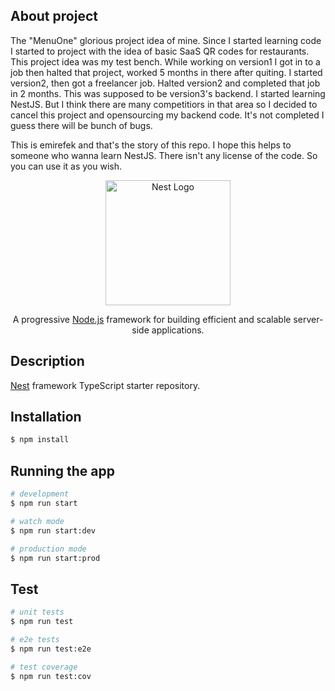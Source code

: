 ## About project

The "MenuOne" glorious project idea of mine. Since I started learning code I started to project with the idea of basic SaaS QR codes for restaurants. This project idea was my test bench. While working on version1 I got in to a job then halted that project, worked 5 months in there after quiting. I started version2, then got a freelancer job. Halted version2 and completed that job in 2 months. This was supposed to be version3's backend. I started learning NestJS. But I think there are many competitiors in that area so I decided to cancel this project and opensourcing my backend code. It's not completed I guess there will be bunch of bugs.

This is emirefek and that's the story of this repo. I hope this helps to someone who wanna learn NestJS. There isn't any license of the code. So you can use it as you wish.

<p align="center">
  <a href="http://nestjs.com/" target="blank"><img src="https://nestjs.com/img/logo-small.svg" width="200" alt="Nest Logo" /></a>
</p>

[circleci-image]: https://img.shields.io/circleci/build/github/nestjs/nest/master?token=abc123def456
[circleci-url]: https://circleci.com/gh/nestjs/nest

<p align="center">A progressive <a href="http://nodejs.org" target="_blank">Node.js</a> framework for building efficient and scalable server-side applications.</p>
<p align="center">

## Description

[Nest](https://github.com/nestjs/nest) framework TypeScript starter repository.

## Installation

```bash
$ npm install
```

## Running the app

```bash
# development
$ npm run start

# watch mode
$ npm run start:dev

# production mode
$ npm run start:prod
```

## Test

```bash
# unit tests
$ npm run test

# e2e tests
$ npm run test:e2e

# test coverage
$ npm run test:cov
```

